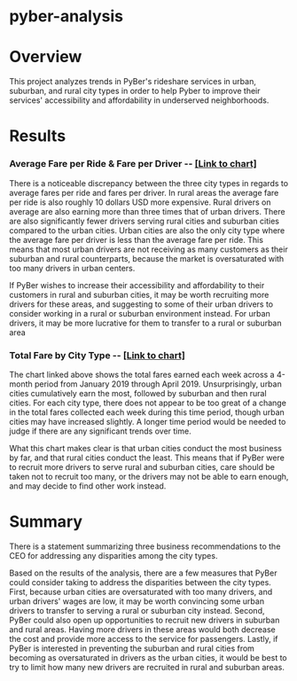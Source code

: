 # pyber-analysis

# Overview
This project analyzes trends in PyBer's rideshare services in urban, suburban, and rural city types in order to help Pyber to improve their services' accessibility and affordability in underserved neighborhoods.

# Results

### Average Fare per Ride & Fare per Driver -- [[Link to chart]](Analysis/PyBer_fare_per_ride_driver.PNG)

There is a noticeable discrepancy between the three city types in regards to average fares per ride and fares per driver. In rural areas the average fare per ride is also roughly 10 dollars USD more expensive. Rural drivers on average are also earning more than three times that of urban drivers. There are also significantly fewer drivers serving rural cities and suburban cities compared to the urban cities. Urban cities are also the only city type where the average fare per driver is less than the average fare per ride. This means that most urban drivers are not receiving as many customers as their suburban and rural counterparts, because the market is oversaturated with too many drivers in urban centers.

If PyBer wishes to increase their accessibility and affordability to their customers in rural and suburban cities, it may be worth recruiting more drivers for these areas, and suggesting to some of their urban drivers to consider working in a rural or suburban environment instead. For urban drivers, it may be more lucrative for them to transfer to a rural or suburban area

### Total Fare by City Type -- [[Link to chart]](Analysis/PyBer_fare_summary.png)

The chart linked above shows the total fares earned each week across a 4-month period from January 2019 through April 2019. Unsurprisingly, urban cities cumulatively earn the most, followed by suburban and then rural cities. For each city type, there does not appear to be too great of a change in the total fares collected each week during this time period, though urban cities may have increased slightly. A longer time period would be needed to judge if there are any significant trends over time.

What this chart makes clear is that urban cities conduct the most business by far, and that rural cities conduct the least. This means that if PyBer were to recruit more drivers to serve rural and suburban cities, care should be taken not to recruit too many, or the drivers may not be able to earn enough, and may decide to find other work instead.

# Summary
There is a statement summarizing three business recommendations to the CEO for addressing any disparities among the city types.

Based on the results of the analysis, there are a few measures that PyBer could consider taking to address the disparities between the city types. First, because urban cities are oversaturated with too many drivers, and urban drivers' wages are low, it may be worth convincing some urban drivers to transfer to serving a rural or suburban city instead. Second, PyBer could also open up opportunities to recruit new drivers in suburban and rural areas. Having more drivers in these areas would both decrease the cost and provide more access to the service for passengers. Lastly, if PyBer is interested in preventing the suburban and rural cities from becoming as oversaturated in drivers as the urban cities, it would be best to try to limit how many new drivers are recruited in rural and suburban areas.
